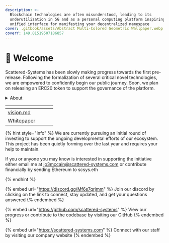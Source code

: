 ```yaml
---
description: >-
  Blockchain technologies are often misunderstood, leading to its
  underutilization in 5G and as a personal computing platform inspiring our
  unified interface for manifesting your decentralized namespace
cover: .gitbook/assets/Abstract Multi-Colored Geometric Wallpaper.webp
coverY: 149.81519507186857
---
```


# 📝 Welcome

Scattered-Systems has been slowly making progress towards the first pre-release. Following the formalization of several critical novel technologies, we are empowered to confidently begin our public journey. Soon, we plan on releasing an ERC20 token to support the governance of the platform.&#x20;

<details>

<summary>About</summary>

Scattered-Systems is a software initiative founded in 2022 operating out of Houston, Texas. Currently we are focused on raising awareness of our operations to expand our footprint, if you or anyone you know would be interested view the links below to find out how you can help!

Our company was founded to protect users from service providers by offering them a convenient manner to actively engage in meaningful, purpose-driven digital interactions secured with post-quantum considerations and engineered to naturally encourage network participation.

</details>

<table data-card-size="large" data-view="cards"><thead><tr><th data-card-target data-type="content-ref"></th><th data-hidden></th><th data-hidden></th><th data-hidden></th></tr></thead><tbody><tr><td><a href="vision.md">vision.md</a></td><td></td><td></td><td></td></tr><tr><td><a href="https://app.gitbook.com/s/LvfIHE8hy1NkmESQStSt/">Whitepaper</a></td><td></td><td></td><td></td></tr></tbody></table>



{% hint style="info" %}
We are currently pursuing an initial round of investing to support the ongoing developmental efforts of our ecosystem. This project has been quietly forming over the last year and requires your help to maintain.

If you or anyone you may know is interested in supporting the initiative either email me at jo3mccain@scattered-systems.com or contribute financially by sending Ethereum to scsys.eth


{% endhint %}

{% embed url="https://discord.gg/Mf6s7qrjmm" %}
Join our discord by clicking on the link to connect, stay updated, and get your questions answered
{% endembed %}

{% embed url="https://github.com/scattered-systems" %}
View our progress or contribute to the codebase by visiting our GitHub
{% endembed %}

{% embed url="https://scattered-systems.com" %}
Connect with our staff by visiting our company website
{% endembed %}
